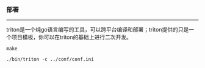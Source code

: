 ### 部署
-----
triton是一个纯go语言编写的工具，可以跨平台编译和部署；triton提供的只是一个项目模板，你可以在triton的基础上进行二次开发。
```shell
make

./bin/triton -c ../conf/conf.ini
```